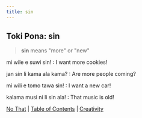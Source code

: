 ```yaml
---
title: sin
---
```


## Toki Pona: sin

> **sin** means "more" or "new"

mi wile e suwi sin!
: I want more cookies!

jan sin li kama ala kama?
: Are more people coming?

mi wili e tomo tawa sin!
: I want a new car!

kalama musi ni li sin ala!
: That music is old!

[No That](68nothat.md) | [Table of Contents](toc.md) | [Creativity](70creativity.md)
